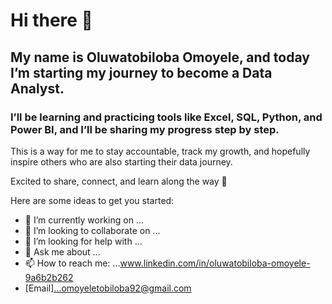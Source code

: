 # Hi there 👋

## My name is Oluwatobiloba Omoyele, and today I’m starting my journey to become a Data Analyst. 

### I’ll be learning and practicing tools like Excel, SQL, Python, and Power BI, and I’ll be sharing my progress step by step. 

This is a way for me to stay accountable, track my growth, and hopefully inspire others who are also starting their data journey. 

Excited to share, connect, and learn along the way 🚀 


Here are some ideas to get you started:

- 🔭 I’m currently working on ...
- 👯 I’m looking to collaborate on ...
- 🤔 I’m looking for help with ...
- 💬 Ask me about ...
- 📫 How to reach me: ...www.linkedin.com/in/oluwatobiloba-omoyele-9a6b2b262
- [Email]...omoyeletobiloba92@gmail.com
